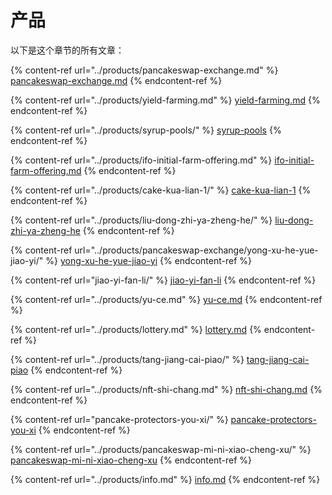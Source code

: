 # 产品

以下是这个章节的所有文章：

{% content-ref url="../products/pancakeswap-exchange.md" %}
[pancakeswap-exchange.md](../products/pancakeswap-exchange.md)
{% endcontent-ref %}

{% content-ref url="../products/yield-farming.md" %}
[yield-farming.md](../products/yield-farming.md)
{% endcontent-ref %}

{% content-ref url="../products/syrup-pools/" %}
[syrup-pools](../products/syrup-pools/)
{% endcontent-ref %}

{% content-ref url="../products/ifo-initial-farm-offering.md" %}
[ifo-initial-farm-offering.md](../products/ifo-initial-farm-offering.md)
{% endcontent-ref %}

{% content-ref url="../products/cake-kua-lian-1/" %}
[cake-kua-lian-1](../products/cake-kua-lian-1/)
{% endcontent-ref %}

{% content-ref url="../products/liu-dong-zhi-ya-zheng-he/" %}
[liu-dong-zhi-ya-zheng-he](../products/liu-dong-zhi-ya-zheng-he/)
{% endcontent-ref %}

{% content-ref url="../products/pancakeswap-exchange/yong-xu-he-yue-jiao-yi/" %}
[yong-xu-he-yue-jiao-yi](../products/pancakeswap-exchange/yong-xu-he-yue-jiao-yi/)
{% endcontent-ref %}

{% content-ref url="jiao-yi-fan-li/" %}
[jiao-yi-fan-li](jiao-yi-fan-li/)
{% endcontent-ref %}

{% content-ref url="../products/yu-ce.md" %}
[yu-ce.md](../products/yu-ce.md)
{% endcontent-ref %}

{% content-ref url="../products/lottery.md" %}
[lottery.md](../products/lottery.md)
{% endcontent-ref %}

{% content-ref url="../products/tang-jiang-cai-piao/" %}
[tang-jiang-cai-piao](../products/tang-jiang-cai-piao/)
{% endcontent-ref %}

{% content-ref url="../products/nft-shi-chang.md" %}
[nft-shi-chang.md](../products/nft-shi-chang.md)
{% endcontent-ref %}

{% content-ref url="pancake-protectors-you-xi/" %}
[pancake-protectors-you-xi](pancake-protectors-you-xi/)
{% endcontent-ref %}

{% content-ref url="../products/pancakeswap-mi-ni-xiao-cheng-xu/" %}
[pancakeswap-mi-ni-xiao-cheng-xu](../products/pancakeswap-mi-ni-xiao-cheng-xu/)
{% endcontent-ref %}

{% content-ref url="../products/info.md" %}
[info.md](../products/info.md)
{% endcontent-ref %}
